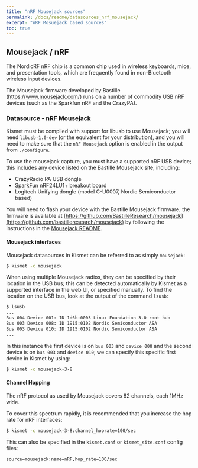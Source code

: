 ```yaml
---
title: "nRF Mousejack sources"
permalink: /docs/readme/datasources_nrf_mousejack/
excerpt: "nRF Mosuejack based sources"
toc: true
---
```


## Mousejack / nRF

The NordicRF nRF chip is a common chip used in wireless keyboards, mice, and presentation tools, which are frequently found in non-Bluetooth wireless input devices.

The Mousejack firmware developed by Bastille (https://www.mousejack.com/) runs on a number of commodity USB nRF devices (such as the Sparkfun nRF and the CrazyPA).

### Datasource - nRF Mousejack

Kismet must be compiled with support for libusb to use Mousejack; you will need `libusb-1.0-dev` (or the equivalent for your distribution), and you will need to make sure that the `nRF Mousejack` option is enabled in the output from `./configure`.

To use the mousejack capture, you must have a supported nRF USB device; this includes any device listed on the Bastille Mousejack site, including:
- CrazyRadio PA USB dongle
- SparkFun nRF24LU1+ breakout board
- Logitech Unifying dongle (model C-U0007, Nordic Semiconductor based)

You will need to flash your device with the Bastille Mousejack firmware; the firmware is available at [https://github.com/BastilleResearch/mousejack](https://github.com/bastilleresearch/mousejack) by following the instructions in the [Mousejack README](https://github.com/BastilleResearch/mousejack/blob/master/readme.md).

#### Mousejack interfaces

Mousejack datasources in Kismet can be referred to as simply `mousejack`:

```bash
$ kismet -c mousejack
```

When using multiple Mousejack radios, they can be specified by their location in the USB bus; this can be detected automatically by Kismet as a supported interface in the web UI, or specified manually.  To find the location on the USB bus, look at the output of the command `lsusb`:

```bash
$ lsusb
...
Bus 004 Device 001: ID 1d6b:0003 Linux Foundation 3.0 root hub
Bus 003 Device 008: ID 1915:0102 Nordic Semiconductor ASA 
Bus 003 Device 010: ID 1915:0102 Nordic Semiconductor ASA 
...
```

In this instance the first device is on `bus 003` and `device 008` and the second device is on `bus 003` and `device 010`; we can specify this specific first device in Kismet by using:

```bash
$ kismet -c mousejack-3-8
```

#### Channel Hopping

The nRF protocol as used by Mousejack covers 82 channels, each 1MHz wide.

To cover this spectrum rapidly, it is recommended that you increase the hop rate for nRF interfaces:

```bash
$ kismet -c mousejack-3-8:channel_hoprate=100/sec
```

This can also be specified in the `kismet.conf` or `kismet_site.conf` config files:

```
source=mousejack:name=nRF,hop_rate=100/sec
```


